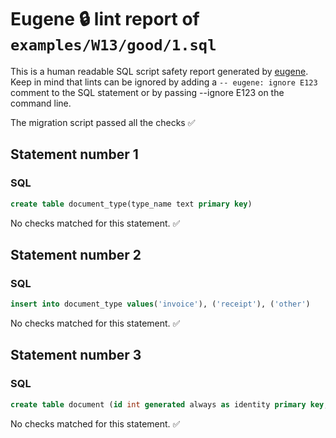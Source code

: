 # Eugene 🔒 lint report of `examples/W13/good/1.sql`

This is a human readable SQL script safety report generated by [eugene](https://github.com/kaaveland/eugene). Keep in mind that lints can be ignored by adding a `-- eugene: ignore E123` comment to the SQL statement or by passing --ignore E123 on the command line.

The migration script passed all the checks ✅

## Statement number 1

### SQL

```sql
create table document_type(type_name text primary key)
```

No checks matched for this statement. ✅

## Statement number 2

### SQL

```sql
insert into document_type values('invoice'), ('receipt'), ('other')
```

No checks matched for this statement. ✅

## Statement number 3

### SQL

```sql
create table document (id int generated always as identity primary key, type text references document_type(type_name))
```

No checks matched for this statement. ✅

